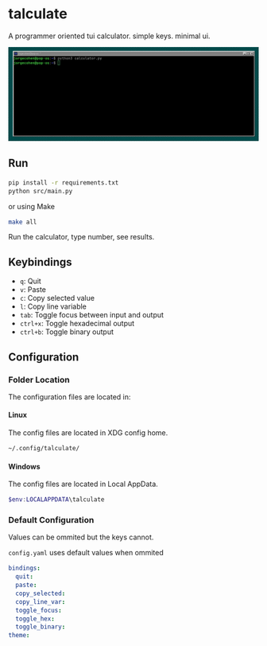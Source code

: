# talculate

A programmer oriented tui calculator. simple keys. minimal ui.

![talc](public/preview.gif)

## Run

```sh
pip install -r requirements.txt
python src/main.py
```

or using Make

```sh
make all
```

Run the calculator, type number, see results.

## Keybindings

- `q`: Quit
- `v`: Paste
- `c`: Copy selected value
- `l`: Copy line variable
- `tab`: Toggle focus between input and output
- `ctrl+x`: Toggle hexadecimal output
- `ctrl+b`: Toggle binary output

## Configuration

### Folder Location

The configuration files are located in:

#### Linux

The config files are located in XDG config home.

```sh
~/.config/talculate/
```

#### Windows

The config files are located in Local AppData.

```ps1
$env:LOCALAPPDATA\talculate
```

### Default Configuration

Values can be ommited but the keys cannot.

`config.yaml` uses default values when ommited

```yaml
bindings:
  quit:
  paste:
  copy_selected:
  copy_line_var:
  toggle_focus:
  toggle_hex:
  toggle_binary:
theme:
```

